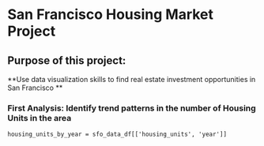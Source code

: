 # San Francisco Housing Market Project

## Purpose of this project:
**Use data visualization skills to find real estate investment opportunities in San Francisco **

### First Analysis: Identify trend patterns in the number of Housing Units in the area

`housing_units_by_year = sfo_data_df[['housing_units', 'year']]`

